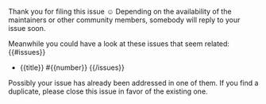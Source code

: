 Thank you for filing this issue ☺️  Depending on the availability of the maintainers or other community members, somebody will reply to your issue soon.

Meanwhile you could have a look at these issues that seem related:
{{#issues}}
- {{title}} #{{number}}
{{/issues}}

Possibly your issue has already been addressed in one of them. If you find a duplicate, please close this issue in favor of the existing one.

<!--
Based on this keywords: {{keywordList}}
-->
